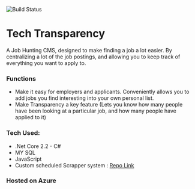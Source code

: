 ![Build Status](https://dev.azure.com/Avaneesa/Job%20Transparency/_apis/build/status/RedGhoul.JobTransparency?branchName=master)

# Tech Transparency

A Job Hunting CMS, designed to make finding a job a lot easier. By centralizing a lot of the job postings, and allowing you to keep track of everything you want to apply to.

### Functions

- Make it easy for employers and applicants. Conveniently allows you to add jobs you find interesting into your own personal list.
- Make Transparency a key feature (Lets you know how many people have been looking at a particular job, and how many people have applied to it)

### Tech Used:

- .Net Core 2.2 - C#
- MY SQL
- JavaScript 
- Custom scheduled Scrapper system : [Repo Link](https://github.com/RedGhoul/AutoScrapper)

### Hosted on Azure
